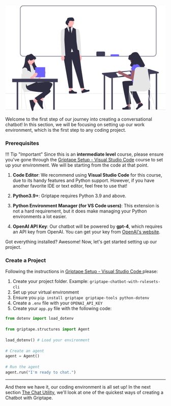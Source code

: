 ![img](assets/img/undraw_educator_re_ju47.svg)

Welcome to the first step of our journey into creating a conversational chatbot! In this section, we will be focusing on setting up our work environment, which is the first step to any coding project. 

### Prerequisites

!!! Tip "Important"
    Since this is an **intermediate level** course, please ensure you've gone through the [Griptape Setup - Visual Studio Code](../../setup/index.md) course to set up your environment. We will be starting from the code at that point.

1. **Code Editor**: We recommend using **Visual Studio Code** for this course, due to its handy features and Python support. However, if you have another favorite IDE or text editor, feel free to use that! 

2. **Python3.9+**: Griptape requires Python 3.9 and above.

3. **Python Environment Manager (for VS Code users)**: This extension is not a hard requirement, but it does make managing your Python environments a lot easier. 

4. **OpenAI API Key**: Our chatbot will be powered by **gpt-4**, which requires an API key from OpenAI. You can get your key from [OpenAI's website](https://beta.openai.com/account/api-keys).

Got everything installed? Awesome! Now, let's get started setting up our project.

### Create a Project

Following the instructions in [Griptape Setup - Visual Studio Code ](../../setup/01_setting_up_environment.md) please:

1. Create your project folder. Example: `griptape-chatbot-with-rulesets-cli`
2. Set up your virtual environment
3. Ensure you `pip install griptape griptape-tools python-dotenv`
4. Create a `.env` file with your `OPENAI_API_KEY`
5. Create your `app.py` file with the following code:

```python
from dotenv import load_dotenv

from griptape.structures import Agent

load_dotenv() # Load your environment

# Create an agent
agent = Agent()

# Run the agent
agent.run("I'm ready to chat.")
```

---

And there we have it, our coding environment is all set up! In the next section [The Chat Utility](03_the_chat_utility.md), we'll look at one of the quickest ways of creating a Chatbot with Griptape.